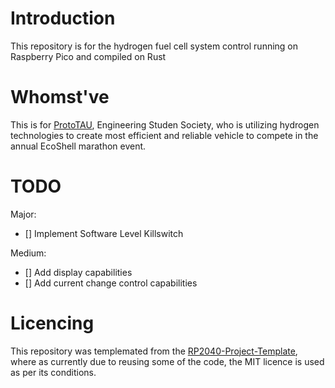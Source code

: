 # Introduction
This repository is for the hydrogen fuel cell system control running on Raspberry Pico and compiled on Rust

# Whomst've
This is for [ProtoTAU](https://www.prototau.co.uk/), Engineering Studen Society, who is utilizing hydrogen technologies to create most efficient and reliable vehicle to compete in the annual EcoShell marathon event.

# TODO
Major:
- [] Implement Software Level Killswitch

Medium:
- [] Add display capabilities
- [] Add current change control capabilities

# Licencing
This repository was templemated from the [RP2040-Project-Template](https://github.com/rp-rs/rp2040-project-template), where as currently due to reusing some of the code, the MIT licence is used as per its conditions.
